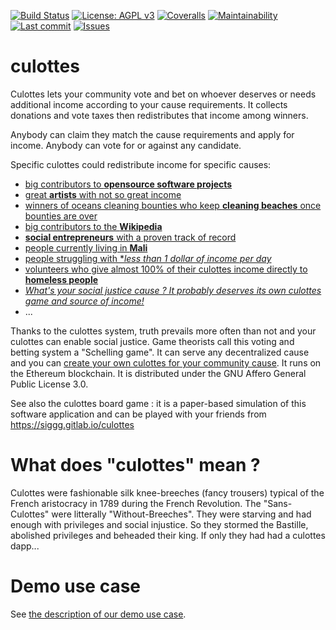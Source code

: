 [![Build Status](https://travis-ci.org/Siggg/culottes.svg?branch=master)](https://travis-ci.org/Siggg/culottes)
[![License: AGPL v3](https://img.shields.io/badge/License-AGPL%20v3-blue.svg)](https://www.gnu.org/licenses/agpl-3.0)
[![Coveralls](http://img.shields.io/coveralls/Siggg/culottes.svg)](https://coveralls.io/r/Siggg/culottes)
[![Maintainability](https://api.codeclimate.com/v1/badges/46003502d86e3dbcf15e/maintainability)](https://codeclimate.com/github/Siggg/culottes/maintainability)
[![Last commit](https://img.shields.io/github/last-commit/Siggg/culottes.svg)](https://github.com/Siggg/culottes/commits/master)
[![Issues](https://img.shields.io/codeclimate/issues/Siggg/culottes.svg)](https://codeclimate.com/github/Siggg/culottes/issues)

# culottes

Culottes lets your community vote and bet on whoever deserves or needs additional income according to your cause requirements. It collects donations and vote taxes then redistributes that income among winners.

Anybody can claim they match the cause requirements and apply for income. Anybody can vote for or against any candidate.

Specific culottes could redistribute income for specific causes:

* [big contributors to **opensource software projects**](/src/index.html)
* [great **artists** with not so great income](how_to.md)
* [winners of oceans cleaning bounties who keep **cleaning beaches** once bounties are over](how_to.md)
* [big contributors to the **Wikipedia**](how_to.md)
* [**social entrepreneurs** with a proven track of record](how_to.md)
* [people currently living in **Mali**](how_to.md)
* [people struggling with **less than 1 dollar of income per day*](how_to.md)
* [volunteers who give almost 100% of their culottes income directly to **homeless people**](how_to.md)
* [_What's your social justice cause ? It probably deserves its own culottes game and source of income!_](how_to.md)
* ...

Thanks to the culottes system, truth prevails more often than not and your culottes can enable social justice. Game theorists call this voting and betting system a "Schelling game". It can serve any decentralized cause and you can [create your own culottes for your community cause](how_to.md). It runs on the Ethereum blockchain. It is distributed under the GNU Affero General Public License 3.0.

See also the culottes board game : it is a paper-based simulation of this software application and can be played with your friends from https://siggg.gitlab.io/culottes

# What does "culottes" mean ?

Culottes were fashionable silk knee-breeches (fancy trousers) typical of the French aristocracy in 1789 during the French Revolution. The "Sans-Culottes" were litterally "Without-Breeches". They were starving and had enough with privileges and social injustice. So they stormed the Bastille, abolished privileges and beheaded their king. If only they had had a culottes dapp...

# Demo use case

See [the description of our demo use case](demo_use_case.md).
